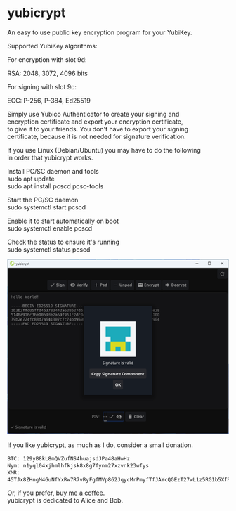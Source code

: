 # yubicrypt

An easy to use public key encryption program for your YubiKey.

Supported YubiKey algorithms:

For encryption with slot 9d:

RSA: 2048, 3072, 4096 bits

For signing with slot 9c:

ECC: P-256, P-384, Ed25519

Simply use Yubico Authenticator to create your signing and   
encryption certificate and export your encryption certificate,     
to give it to your friends. You don't have to export your signing   
certificate, because it is not needed for signature verification.    

If you use Linux (Debian/Ubuntu) you may have to do the following  
in order that yubicrypt works.  

Install PC/SC daemon and tools  
sudo apt update  
sudo apt install pcscd pcsc-tools  
  
Start the PC/SC daemon   
sudo systemctl start pcscd  

Enable it to start automatically on boot  
sudo systemctl enable pcscd  

Check the status to ensure it's running  
sudo systemctl status pcscd  

![yubicrypt](img/1.png)

If you like yubicrypt, as much as I do, consider a small donation.  
```  
BTC: 129yB8kL8mQVZufNS4huajsdJPa48aHwHz  
Nym: n1yql04xjhmlhfkjsk8x8g7fynm27xzvnk23wfys  
XMR: 45TJx8ZHngM4GuNfYxRw7R7vRyFgfMVp862JqycMrPmyfTfJAYcQGEzT27wL1z5RG1b5XfRPJk97KeZr1svK8qES2z1uZrS
```
Or, if you prefer, [buy me a coffee.](https://buymeacoffee.com/ch1ffr3punk)  
yubicrypt is dedicated to Alice and Bob.




